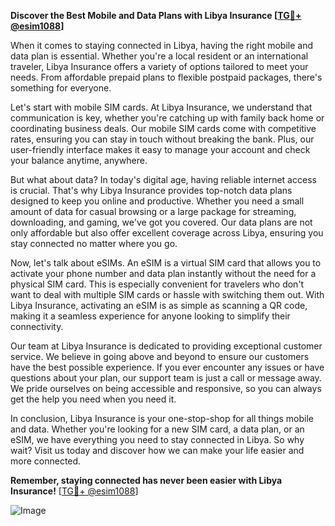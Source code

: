 **Discover the Best Mobile and Data Plans with Libya Insurance [[TG💪+ @esim1088](https://t.me/s/esim1088)]**

When it comes to staying connected in Libya, having the right mobile and data plan is essential. Whether you're a local resident or an international traveler, Libya Insurance offers a variety of options tailored to meet your needs. From affordable prepaid plans to flexible postpaid packages, there's something for everyone.

Let's start with mobile SIM cards. At Libya Insurance, we understand that communication is key, whether you're catching up with family back home or coordinating business deals. Our mobile SIM cards come with competitive rates, ensuring you can stay in touch without breaking the bank. Plus, our user-friendly interface makes it easy to manage your account and check your balance anytime, anywhere.

But what about data? In today's digital age, having reliable internet access is crucial. That's why Libya Insurance provides top-notch data plans designed to keep you online and productive. Whether you need a small amount of data for casual browsing or a large package for streaming, downloading, and gaming, we've got you covered. Our data plans are not only affordable but also offer excellent coverage across Libya, ensuring you stay connected no matter where you go.

Now, let's talk about eSIMs. An eSIM is a virtual SIM card that allows you to activate your phone number and data plan instantly without the need for a physical SIM card. This is especially convenient for travelers who don't want to deal with multiple SIM cards or hassle with switching them out. With Libya Insurance, activating an eSIM is as simple as scanning a QR code, making it a seamless experience for anyone looking to simplify their connectivity.

Our team at Libya Insurance is dedicated to providing exceptional customer service. We believe in going above and beyond to ensure our customers have the best possible experience. If you ever encounter any issues or have questions about your plan, our support team is just a call or message away. We pride ourselves on being accessible and responsive, so you can always get the help you need when you need it.

In conclusion, Libya Insurance is your one-stop-shop for all things mobile and data. Whether you're looking for a new SIM card, a data plan, or an eSIM, we have everything you need to stay connected in Libya. So why wait? Visit us today and discover how we can make your life easier and more connected.

**Remember, staying connected has never been easier with Libya Insurance!** [[TG💪+ @esim1088](https://t.me/s/esim1088)]

![Image](https://i.postimg.cc/Y0z9fWf4/image.png)